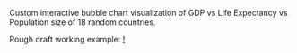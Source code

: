 Custom interactive bubble chart visualization of GDP vs Life Expectancy vs Population size of 18 random countries.

Rough draft working example:
[!](./gifs/rough_draft.gif)